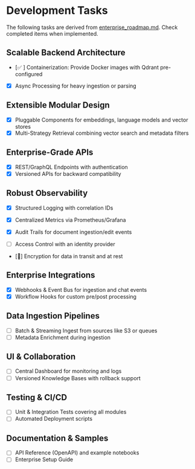 # Development Tasks

The following tasks are derived from [enterprise_roadmap.md](enterprise_roadmap.md).
Check completed items when implemented.

## Scalable Backend Architecture
- [✅ ] Containerization: Provide Docker images with Qdrant pre-configured
- [x] Async Processing for heavy ingestion or parsing

## Extensible Modular Design
- [x] Pluggable Components for embeddings, language models and vector stores
- [x] Multi-Strategy Retrieval combining vector search and metadata filters

## Enterprise-Grade APIs
- [x] REST/GraphQL Endpoints with authentication
- [x] Versioned APIs for backward compatibility

## Robust Observability
- [x] Structured Logging with correlation IDs
- [x] Centralized Metrics via Prometheus/Grafana

- [x] Audit Trails for document ingestion/edit events
- [ ] Access Control with an identity provider
- [🚧] Encryption for data in transit and at rest

## Enterprise Integrations
- [x] Webhooks & Event Bus for ingestion and chat events
- [x] Workflow Hooks for custom pre/post processing

## Data Ingestion Pipelines
- [ ] Batch & Streaming Ingest from sources like S3 or queues
- [ ] Metadata Enrichment during ingestion

## UI & Collaboration
- [ ] Central Dashboard for monitoring and logs
- [ ] Versioned Knowledge Bases with rollback support

## Testing & CI/CD
- [ ] Unit & Integration Tests covering all modules
- [ ] Automated Deployment scripts

## Documentation & Samples
- [ ] API Reference (OpenAPI) and example notebooks
- [ ] Enterprise Setup Guide
